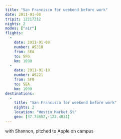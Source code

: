 ```yaml
---
title: "San Francisco for weekend before work"
date: 2011-01-08
tripit: 12217212
nights: 2
modes: ["air"]
flights:
  -
    date: 2011-01-08
    number: AS318
    from: SEA
    to: SFO
    km: 1090
  -
    date: 2011-01-10
    number: AS221
    from: SFO
    to: SEA
    km: 1090
destinations:
  -
    title: "San Francisco for weekend before work"
    nights: 2
    location: "Westin Market St"
    geo: [37.78652,-122.4031]
---
```


with Shannon, pitched to Apple on campus
